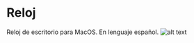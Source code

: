# Reloj
Reloj de escritorio para MacOS.
En lenguaje español.
![alt text](https://www.lawebdepatricio/images/TDTChannels.png)
